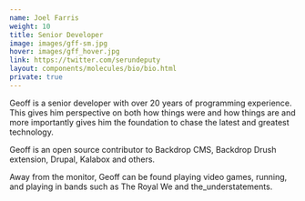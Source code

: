 ```yaml
---
name: Joel Farris
weight: 10
title: Senior Developer
image: images/gff-sm.jpg
hover: images/gff_hover.jpg
link: https://twitter.com/serundeputy
layout: components/molecules/bio/bio.html
private: true
---
```

Geoff is a senior developer with over 20 years of programming experience.
This gives him perspective on both how things were and how things are and more importantly gives him the
foundation to chase the latest and greatest technology.

Geoff is an open source contributor to Backdrop CMS, Backdrop Drush
extension, Drupal, Kalabox and others.

Away from the monitor, Geoff can be found playing video games, running, and playing in
bands such as The Royal We and the_understatements.
